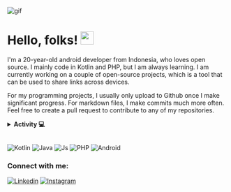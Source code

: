 ![gif](https://64.media.tumblr.com/b52ee81bd5d19dd3f2b70c3421dbd674/tumblr_p9yqzrd7v31wqfvrxo1_500.gifv)

# Hello, folks! <img src="https://raw.githubusercontent.com/MartinHeinz/MartinHeinz/master/wave.gif" width="30px">
I'm a 20-year-old android developer from Indonesia, who loves open source. I mainly code in Kotlin and PHP, but I am always learning. I am currently working on a couple of open-source projects, which is a tool that can be used to share links across devices.

For my programming projects, I usually only upload to Github once I make significant progress. For markdown files, I make commits much more often. Feel free to create a pull request to contribute to any of my repositories.
<br>

<details>
<summary><b>Activity 💻</b></summary>
<br>
<a href="https://github.com/dhandyjoe">
  <img align="center" alt="sabesan's Github Stats" src="https://github-readme-stats.codestackr.vercel.app/api?username=dhandyjoe&show_icons=true&hide_border=true&count_private=true&include_all_commits=true&theme=radical" />
</a>
<a href="https://github.com/dhandyjoe">
  <img align="center" src="https://github-readme-stats.anuraghazra1.vercel.app/api/top-langs/?username=dhandyjoe&layout=compact&theme=radical" />
</a>
</details>

<br>

![Kotlin](https://img.shields.io/badge/-Kotlin-181717?style=for-the-badge&logo=Kotlin&logoColor=white)
![Java](https://img.shields.io/badge/-Java-181717?style=for-the-badge&logo=Java)
![Js](https://img.shields.io/badge/-Javascript-181717?style=for-the-badge&logo=Javascript)
![PHP](https://img.shields.io/badge/-PHP-181717?style=for-the-badge&logo=PHP)
![Android](https://img.shields.io/badge/-Android-181717?style=for-the-badge&logo=Android)


### Connect with me:

[![Linkedin](https://img.shields.io/badge/-LinkedIn-black?style=flat-circle&logo=LinkedIn&logoColor=white&link=https://https://www.instagram.com/dhandyjoenathan/)](https://https://www.instagram.com/dhandyjoenathan/)
[![Instagram](https://img.shields.io/badge/-Instagram-red?style=flat-circle&logo=Instagram&logoColor=white&link=mailto:xxkyoko18@gmail.com)](https://https://www.instagram.com/dhandyjoenathan/)

